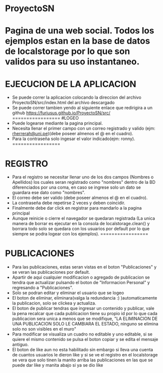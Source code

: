 # ProyectoSN
Pagina de una web social.
Todos los ejemplos estan en la base de datos de localstorage por lo que son validos para su uso instantaneo.
=================
# EJECUCION DE LA APLICACION
- Se puede correr la aplicacion colocando la direccion del archivo ProyectoSN/src/index.html del archivo descargado
- Se puede correr tambien yendo al siguiente enlace que redirigira a un github
    https://furiusus.github.io/ProyectoSN/src/
=================
#LOGEO
- Puede logearse mediante la pagina principal.
- Necesita llenar el primer campo con un correo registrado y valido (ejm: rherrerah@uni.pe)(debe poseer almenos el @ en el cuadro).
- Para la contraseña solo ingesar el valor indicado(ejm: ronny).
=================
# REGISTRO
- Para el registro se necesitar llenar uno de los dos campos (Nombres o Apellidos) los cuales seran registrado como "nombres" dentro de la BD diferenciados por una coma, en caso se ingrese solo un dato se guardara ese dato como "nombres".
- El correo debe ser valido (debe poseer almenos el @ en el cuadro).
- La contraseña debe repetirse 2 veces y deben coincidir.
- Finalmente debe dar click en registrar para mandarlo a la pagina principal
- Aunque reinicie o cierre el navegador se quedaran registrada (La unica manera de borrar es ejecutar en la consola de localstorage.clean() y borrara todo solo se quedara con los usuarios por default por lo que siempre se podra logear con los ejemplos).
=================
# PUBLICACIONES
- Para las publicaciones, estas seran vistas en el boton "Publicaciones" y se veran las publicaciones por default.
- Apartir de aqui cualquier modificacion o agregado de publicacion se tendra que actualizar pulsando el boton de "Informacion Personal" y regresando a "Publicaciones".
- Solo se podran editar y eliminar el usuario que se logeo
- El boton de eliminar, eliminara(valga la redundancia :) )automaticamente la publicacion, solo se clickea y actualiza.
- El boton de publicar tendras que ingresar un contenido y publicar, vale la pena recalcar que cada publicacion tiene su propio id por lo que cada publicacion sera unica a menos que se modifique, "LA ELIMINACION DE UNA PUBLICACION SOLO LE CAMBIARA EL ESTADO, ninguno se elimina solo no son visibles en el muro"
- Para modificar se visualiza un cuadro no editable y uno editable, si se quiere el mismo contenido se pulsa el boton copiar y se edita el mensaje antiguo.
- El boton de like aun no esta habilitado sin embargo si lleva una cuenta de cuantos usuarios le dieron like y si se ve el registro en el localstorage se vera que solo tinen la manito arriba las publicaciones en las que se puede dar like y manita abajo si ya se dio like
